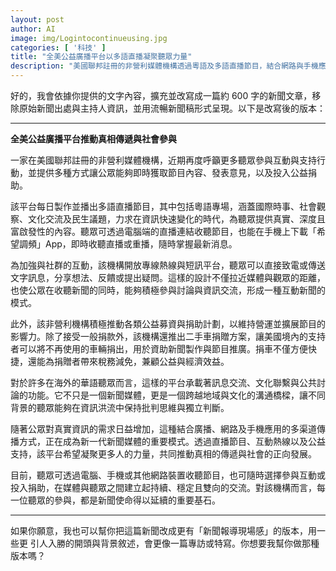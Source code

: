 ```yaml
---
layout: post
author: AI
image: img/Logintocontinueusing.jpg
categories: [ '科技' ]
title: "全美公益廣播平台以多語直播凝聚聽眾力量"  
description: "美國聯邦註冊的非營利媒體機構透過粵語及多語直播節目，結合網路與手機應用，推動真相傳遞與社會參與，並開放專線與捐車計劃，建立跨地域互動新聞模式。"  "
---
```

好的，我會依據你提供的文字內容，擴充並改寫成一篇約 600 字的新聞文章，移除原始新聞出處與主持人資訊，並用流暢新聞稿形式呈現。以下是改寫後的版本：  

---

**全美公益廣播平台推動真相傳遞與社會參與**  

一家在美國聯邦註冊的非營利媒體機構，近期再度呼籲更多聽眾參與互動與支持行動，並提供多種方式讓公眾能夠即時獲取節目內容、發表意見，以及投入公益捐助。  

該平台每日製作並播出多語直播節目，其中包括粵語專場，涵蓋國際時事、社會觀察、文化交流及民生議題，力求在資訊快速變化的時代，為聽眾提供真實、深度且富啟發性的內容。聽眾可透過電腦端的直播連結收聽節目，也能在手機上下載「希望調頻」App，即時收聽直播或重播，隨時掌握最新消息。  

為加強與社群的互動，該機構開放專線熱線與短訊平台，聽眾可以直接致電或傳送文字訊息，分享想法、反饋或提出疑問。這樣的設計不僅拉近媒體與觀眾的距離，也使公眾在收聽新聞的同時，能夠積極參與討論與資訊交流，形成一種互動新聞的模式。  

此外，該非營利機構積極推動各類公益募資與捐助計劃，以維持營運並擴展節目的影響力。除了接受一般捐款外，該機構還推出二手車捐贈方案，讓美國境內的支持者可以將不再使用的車輛捐出，用於資助新聞製作與節目推廣。捐車不僅方便快捷，還能為捐贈者帶來稅務減免，兼顧公益與經濟效益。  

對於許多在海外的華語聽眾而言，這樣的平台承載著訊息交流、文化聯繫與公共討論的功能。它不只是一個新聞媒體，更是一個跨越地域與文化的溝通橋樑，讓不同背景的聽眾能夠在資訊洪流中保持批判思維與獨立判斷。  

隨著公眾對真實資訊的需求日益增加，這種結合廣播、網路及手機應用的多渠道傳播方式，正在成為新一代新聞媒體的重要模式。透過直播節目、互動熱線以及公益支持，該平台希望凝聚更多人的力量，共同推動真相的傳遞與社會的正向發展。  

目前，聽眾可透過電腦、手機或其他網路裝置收聽節目，也可隨時選擇參與互動或投入捐助，在媒體與聽眾之間建立起持續、穩定且雙向的交流。對該機構而言，每一位聽眾的參與，都是新聞使命得以延續的重要基石。  

---

如果你願意，我也可以幫你把這篇新聞改成更有「新聞報導現場感」的版本，用一些更 引人入勝的開頭與背景敘述，會更像一篇專訪或特寫。你想要我幫你做那種版本嗎？